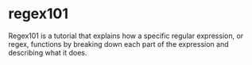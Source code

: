 # regex101
Regex101 is a tutorial that explains how a specific regular expression, or regex, functions by breaking down each part of the expression and describing what it does. 
